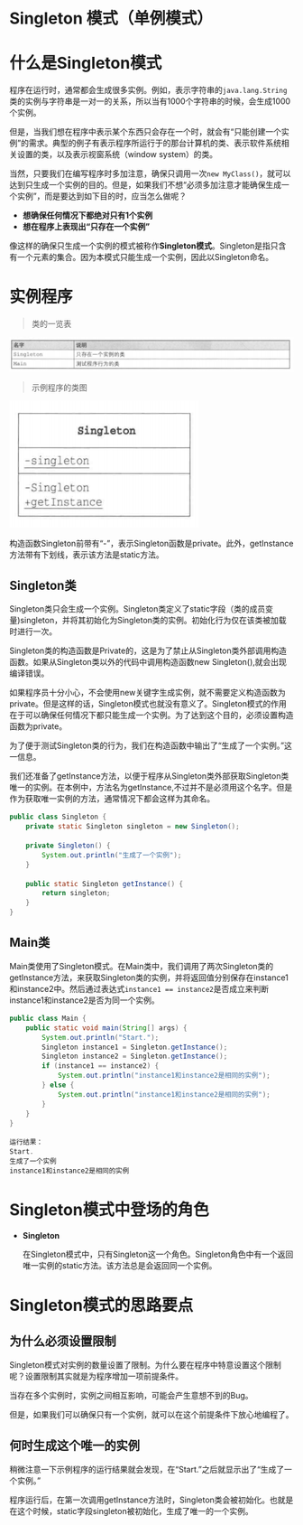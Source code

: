 # Singleton 模式（单例模式）

# 什么是Singleton模式

程序在运行时，通常都会生成很多实例。例如，表示字符串的`java.lang.String`类的实例与字符串是一对一的关系，所以当有1000个字符串的时候，会生成1000个实例。

但是，当我们想在程序中表示某个东西只会存在一个时，就会有“只能创建一个实例”的需求。典型的例子有表示程序所运行于的那台计算机的类、表示软件系统相关设置的类，以及表示视窗系统（window system）的类。

当然，只要我们在编写程序时多加注意，确保只调用一次`new MyClass()`，就可以达到只生成一个实例的目的。但是，如果我们不想“必须多加注意才能确保生成一个实例”，而是要达到如下目的时，应当怎么做呢？

- **想确保任何情况下都绝对只有1个实例**
- **想在程序上表现出“只存在一个实例”**

像这样的确保只生成一个实例的模式被称作**Singleton模式**。Singleton是指只含有一个元素的集合。因为本模式只能生成一个实例，因此以Singleton命名。

# 实例程序

> 类的一览表

![image-20220504142505234](image/image-20220504142505234.png ":size=85%")

> 示例程序的类图

 ![image-20220504142957428](image/image-20220504142957428.png ":size=30%")

构造函数Singleton前带有“-”，表示Singleton函数是private。此外，getInstance方法带有下划线，表示该方法是static方法。

## Singleton类

Singleton类只会生成一个实例。Singleton类定义了static字段（类的成员变量)singleton，并将其初始化为Singleton类的实例。初始化行为仅在该类被加载时进行一次。

Singleton类的构造函数是Private的，这是为了禁止从Singleton类外部调用构造函数。如果从Singleton类以外的代码中调用构造函数new Singleton(),就会出现编译错误。

如果程序员十分小心，不会使用new关键字生成实例，就不需要定义构造函数为private。但是这样的话，Singleton模式也就没有意义了。Singleton模式的作用在于可以确保任何情况下都只能生成一个实例。为了达到这个目的，必须设置构造函数为private。

为了便于测试Singleton类的行为，我们在构造函数中输出了“生成了一个实例。”这一信息。

我们还准备了getInstance方法，以便于程序从Singleton类外部获取Singleton类唯一的实例。在本例中，方法名为getInstance,不过并不是必须用这个名字。但是作为获取唯一实例的方法，通常情况下都会这样为其命名。

```java
public class Singleton {
    private static Singleton singleton = new Singleton();

    private Singleton() {
        System.out.println("生成了一个实例");
    }

    public static Singleton getInstance() {
        return singleton;
    }
}
```

## Main类

Main类使用了Singleton模式。在Main类中，我们调用了两次Singleton类的getInstance方法，来获取Singleton类的实例，并将返回值分别保存在instance1和instance2中。然后通过表达式`instance1 == instance2`是否成立来判断instance1和instance2是否为同一个实例。

```java
public class Main {
    public static void main(String[] args) {
        System.out.println("Start.");
        Singleton instance1 = Singleton.getInstance();
        Singleton instance2 = Singleton.getInstance();
        if (instance1 == instance2) {
            System.out.println("instance1和instance2是相同的实例");
        } else {
            System.out.println("instance1和instance2是相同的实例");
        }
    }
}

运行结果：
Start.
生成了一个实例
instance1和instance2是相同的实例    
```

# Singleton模式中登场的角色

- **Singleton**

  在Singleton模式中，只有Singleton这一个角色。Singleton角色中有一个返回唯一实例的static方法。该方法总是会返回同一个实例。

# Singleton模式的思路要点

## 为什么必须设置限制

Singleton模式对实例的数量设置了限制。为什么要在程序中特意设置这个限制呢？设置限制其实就是为程序增加一项前提条件。

当存在多个实例时，实例之间相互影响，可能会产生意想不到的Bug。

但是，如果我们可以确保只有一个实例，就可以在这个前提条件下放心地编程了。

## 何时生成这个唯一的实例

稍微注意一下示例程序的运行结果就会发现，在“Start.”之后就显示出了“生成了一个实例。”

程序运行后，在第一次调用getInstance方法时，Singleton类会被初始化。也就是在这个时候，static字段singleton被初始化，生成了唯一的一个实例。
